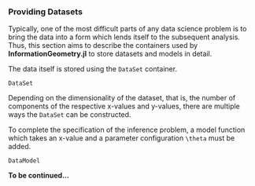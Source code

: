 
### Providing Datasets

Typically, one of the most difficult parts of any data science problem is to bring the data into a form which lends itself to the subsequent analysis.
Thus, this section aims to describe the containers used by **InformationGeometry.jl** to store datasets and models in detail.

The data itself is stored using the `DataSet` container.
```@docs
DataSet
```
Depending on the dimensionality of the dataset, that is, the number of components of the respective x-values and y-values, there are multiple ways the `DataSet` can be constructed.

To complete the specification of the inference problem, a model function which takes an x-value and a parameter configuration ``\theta`` must be added.

```@docs
DataModel
```

**To be continued...**
